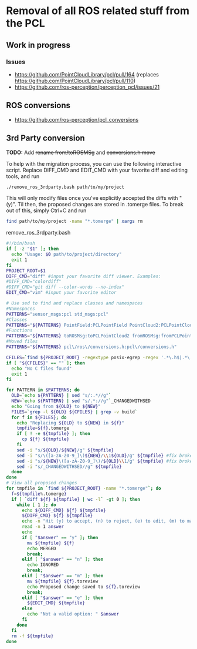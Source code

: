 # Removal of all ROS related stuff from the PCL
## Work in progress
### Issues
* https://github.com/PointCloudLibrary/pcl/pull/164 (replaces https://github.com/PointCloudLibrary/pcl/pull/110)
* https://github.com/ros-perception/perception_pcl/issues/21

## ROS conversions
* https://github.com/ros-perception/pcl_conversions

## 3rd Party conversion
__TODO:__ Add ~~rename from/toROSMSg~~ and ~~conversions.h move~~

To help with the migration process, you can use the following interactive script. Replace DIFF_CMD and EDIT_CMD with your favorite diff and editing tools, and run

```bash
./remove_ros_3rdparty.bash path/to/my/project
```

This will only modify files once you've explicitly accepted the diffs with "(y)". Til then, the proposed changes are stored in .tomerge files. To break out of this, simply Ctrl+C and run

```bash
find path/to/my/project -name "*.tomerge" | xargs rm
```

remove_ros_3rdparty.bash

```bash
#!/bin/bash
if [ -z "$1" ]; then
  echo "Usage: $0 path/to/project/directory"
  exit 1
fi
PROJECT_ROOT=$1
DIFF_CMD="diff" #input your favorite diff viewer. Examples:
#DIFF_CMD="colordiff" 
#DIFF_CMD="git diff --color-words --no-index"
EDIT_CMD="vim" #input your favorite editor

# Use sed to find and replace classes and namespaces
#Namespaces
PATTERNS="sensor_msgs:pcl std_msgs:pcl"
#Classes
PATTERNS="${PATTERNS} PointField:PCLPointField PointCloud2:PCLPointCloud2 Image:PCLImage Header:PCLHeader"
#Functions
PATTERNS="${PATTERNS} toROSMsg:toPCLPointCloud2 fromROSMsg:fromPCLPointCloud2"
#Moved files
PATTERNS="${PATTERNS} pcl\/ros\/conversions.h:pcl\/conversions.h"

CFILES=`find ${PROJECT_ROOT} -regextype posix-egrep -regex '.*\.h$|.*\.hpp$|.*\.c$|.*\.cpp$'`
if [ "${CFILES}" == "" ]; then
  echo "No C files found"
  exit 1
fi

for PATTERN in $PATTERNS; do
  OLD=`echo ${PATTERN} | sed "s/:.*//g"`
  NEW=`echo ${PATTERN} | sed "s/.*://g"`_CHANGEDWITHSED
  echo "Going from ${OLD} to ${NEW}"
  FILES=`grep -l ${OLD} ${CFILES} | grep -v build`
  for f in ${FILES}; do
    echo "Replacing ${OLD} to ${NEW} in ${f}"
    tmpfile=${f}.tomerge
    if [ ! -e ${tmpfile} ]; then
      cp ${f} ${tmpfile}
    fi
    sed -i "s/${OLD}/${NEW}/g" ${tmpfile}
    sed -i "s/\([a-zA-Z0-9_]\)${NEW}/\\1${OLD}/g" ${tmpfile} #fix broken prefixes
    sed -i "s/${NEW}\([a-zA-Z0-9_]\)/${OLD}\\1/g" ${tmpfile} #fix broken suffixes
    sed -i "s/_CHANGEDWITHSED//g" ${tmpfile}
  done
done
# View all proposed changes
for tmpfile in `find ${PROJECT_ROOT} -name "*.tomerge"`; do
  f=${tmpfile%.tomerge}
  if [ `diff ${f} ${tmpfile} | wc -l` -gt 0 ]; then
    while [ 1 ]; do
      echo ${DIFF_CMD} ${f} ${tmpfile}
      ${DIFF_CMD} ${f} ${tmpfile}
      echo -n "Hit (y) to accept, (n) to reject, (e) to edit, (m) to mark for later: "
      read -n 1 answer
      echo
      if [ "$answer" == "y" ]; then
        mv ${tmpfile} ${f}
        echo MERGED
        break;
      elif [ "$answer" == "n" ]; then
        echo IGNORED
        break;
      elif [ "$answer" == "m" ]; then
        mv ${tmpfile} ${f}.toreview
        echo Proposed change saved to ${f}.toreview
        break;
      elif [ "$answer" == "e" ]; then
        ${EDIT_CMD} ${tmpfile}
      else
        echo "Not a valid option: " $answer
      fi
    done
  fi
  rm -f ${tmpfile}
done
```
